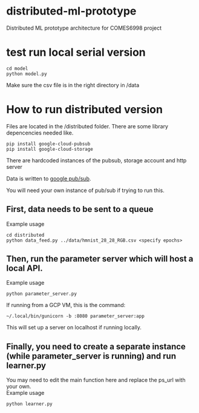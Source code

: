 # distributed-ml-prototype
Distributed ML prototype architecture for COMES6998 project

# test run local serial version
```
cd model
python model.py
```

Make sure the csv file is in the right directory in /data


# How to run distributed version
Files are located in the /distributed folder. There are some library depencencies needed like. 

```
pip install google-cloud-pubsub
pip install google-cloud-storage
```

There are hardcoded instances of the pubsub, storage account and http server 

Data is written to [google pub/sub](https://cloud.google.com/pubsub/lite/docs/quickstart#pubsublite-quickstart-publisher-python).

You will need your own instance of pub/sub if trying to run this. 

## First, data needs to be sent to a queue  
Example usage  
```
cd distributed
python data_feed.py ../data/hmnist_28_28_RGB.csv <specify epochs>
```

## Then, run the parameter server which will host a local API.
Example usage
```
python parameter_server.py
```

If running from a GCP VM, this is the command:
```
~/.local/bin/gunicorn -b :8080 parameter_server:app
```

This will set up a server on localhost if running locally. 

## Finally, you need to create a separate instance (while parameter_server is running) and run learner.py  
You may need to edit the main function here and replace the ps_url with your own.   
Example usage
```
python learner.py
```